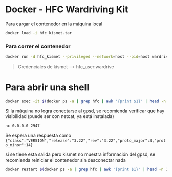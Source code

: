 # Docker - HFC Wardriving Kit

Para cargar el contenedor en la máquina local
```bash
docker load -i hfc_kismet.tar
```


### Para correr el contenedor
```bash
docker run -d hfc_kismet --privileged --network=host --pid=host wardriving_hfc:latest
```


> Credenciales de kismet --> hfc_user:wardrive

# Para abrir una shell
```bash
docker exec -it $(docker ps -a | grep hfc | awk '{print $1}' | head -n 1) /bin/bash
```

Si la máquina no logra conectarse al gpsd, se recomienda verificar que hay visibilidad (puede ser con netcat, ya está instalada)

```bash
nc 0.0.0.0 2947
```

Se espera una respuesta como `{"class":"VERSION","release":"3.22","rev":"3.22","proto_major":3,"proto_minor":14}`


si se tiene esta salida pero kismet no muestra información del gpsd, se recomienda reiniciar el contenedor sin desconectar nada

```bash
docker restart $(docker ps -a | grep hfc | awk '{print $1}' | head -n 1)
```
